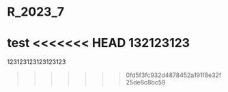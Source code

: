 # R_2023_7
test
<<<<<<< HEAD
132123123
=======
123123123123123123
>>>>>>> 0fd5f3fc932d4878452a191f8e32f25de8c8bc59
